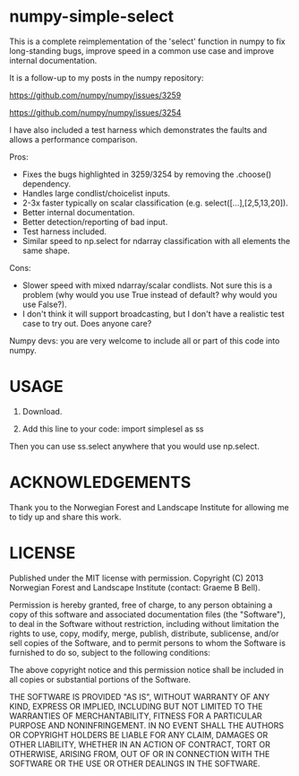 numpy-simple-select
===================

This is a complete reimplementation of the 'select' function in numpy to fix long-standing bugs, improve speed in a common use case and improve internal documentation. 

It is a follow-up to my posts in the numpy repository:

https://github.com/numpy/numpy/issues/3259

https://github.com/numpy/numpy/issues/3254

I have also included a test harness which demonstrates the faults and allows a performance comparison.

Pros:

- Fixes the bugs highlighted in 3259/3254 by removing the .choose() dependency.
- Handles large condlist/choicelist inputs.
- 2-3x faster typically on scalar classification (e.g. select([...],[2,5,13,20]).
- Better internal documentation.
- Better detection/reporting of bad input.
- Test harness included.
- Similar speed to np.select for ndarray classification with all elements the same shape.

Cons:

- Slower speed with mixed ndarray/scalar condlists. Not sure this is a problem (why would you use True instead of default? why would you use False?). 
- I don't think it will support broadcasting, but I don't have a realistic test case to try out. Does anyone care?


Numpy devs: you are very welcome to include all or part of this code into numpy.

USAGE
=====

1. Download.

2. Add this line to your code: 
  import simplesel as ss

Then you can use ss.select anywhere that you would use np.select.

ACKNOWLEDGEMENTS
================

Thank you to the Norwegian Forest and Landscape Institute for allowing me to tidy up and share this work. 

LICENSE
=======

Published under the MIT license with permission. Copyright (C) 2013 Norwegian Forest and Landscape Institute (contact: Graeme B Bell).

Permission is hereby granted, free of charge, to any person obtaining a copy of this software and associated documentation files (the "Software"), to deal in the Software without restriction, including without limitation the rights to use, copy, modify, merge, publish, distribute, sublicense, and/or sell copies of the Software, and to permit persons to whom the Software is furnished to do so, subject to the following conditions:

The above copyright notice and this permission notice shall be included in all copies or substantial portions of the Software.

THE SOFTWARE IS PROVIDED "AS IS", WITHOUT WARRANTY OF ANY KIND, EXPRESS OR IMPLIED, INCLUDING BUT NOT LIMITED TO THE WARRANTIES OF MERCHANTABILITY, FITNESS FOR A PARTICULAR PURPOSE AND NONINFRINGEMENT. IN NO EVENT SHALL THE AUTHORS OR COPYRIGHT HOLDERS BE LIABLE FOR ANY CLAIM, DAMAGES OR OTHER LIABILITY, WHETHER IN AN ACTION OF CONTRACT, TORT OR OTHERWISE, ARISING FROM, OUT OF OR IN CONNECTION WITH THE SOFTWARE OR THE USE OR OTHER DEALINGS IN THE SOFTWARE.
